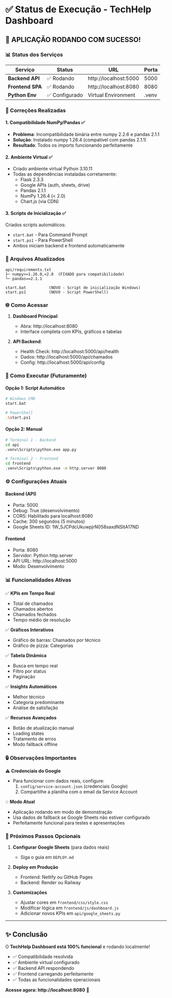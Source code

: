 # ✅ Status de Execução - TechHelp Dashboard

## 🎉 APLICAÇÃO RODANDO COM SUCESSO!

### 📊 Status dos Serviços

| Serviço | Status | URL | Porta |
|---------|--------|-----|-------|
| **Backend API** | ✅ Rodando | http://localhost:5000 | 5000 |
| **Frontend SPA** | ✅ Rodando | http://localhost:8080 | 8080 |
| **Python Env** | ✅ Configurado | Virtual Environment | .venv |

### 🔧 Correções Realizadas

#### 1. Compatibilidade NumPy/Pandas ✅
- **Problema**: Incompatibilidade binária entre numpy 2.2.6 e pandas 2.1.1
- **Solução**: Instalado numpy 1.26.4 (compatível com pandas 2.1.1)
- **Resultado**: Todos os imports funcionando perfeitamente

#### 2. Ambiente Virtual ✅
- Criado ambiente virtual Python 3.10.11
- Todas as dependências instaladas corretamente:
  - Flask 2.3.3
  - Google APIs (auth, sheets, drive)
  - Pandas 2.1.1
  - NumPy 1.26.4 (< 2.0)
  - Chart.js (via CDN)

#### 3. Scripts de Inicialização ✅
Criados scripts automáticos:
- `start.bat` - Para Command Prompt
- `start.ps1` - Para PowerShell
- Ambos iniciam backend e frontend automaticamente

### 📁 Arquivos Atualizados

```
api/requirements.txt
├─ numpy>=1.26.0,<2.0  (FIXADO para compatibilidade)
└─ pandas==2.1.1

start.bat          (NOVO - Script de inicialização Windows)
start.ps1          (NOVO - Script PowerShell)
```

### 🌐 Como Acessar

1. **Dashboard Principal**:
   - Abra: http://localhost:8080
   - Interface completa com KPIs, gráficos e tabelas

2. **API Backend**:
   - Health Check: http://localhost:5000/api/health
   - Dados: http://localhost:5000/api/chamados
   - Config: http://localhost:5000/api/config

### 🚀 Como Executar (Futuramente)

#### Opção 1: Script Automático
```bash
# Windows CMD
start.bat

# PowerShell
.\start.ps1
```

#### Opção 2: Manual
```bash
# Terminal 1 - Backend
cd api
.venv\Scripts\python.exe app.py

# Terminal 2 - Frontend
cd frontend
.venv\Scripts\python.exe -m http.server 8080
```

### ⚙️ Configurações Atuais

#### Backend (API)
- Porta: 5000
- Debug: True (desenvolvimento)
- CORS: Habilitado para localhost:8080
- Cache: 300 segundos (5 minutos)
- Google Sheets ID: 1W_5JCPdcUkuwpjrN058saxdNSltA17ND

#### Frontend
- Porta: 8080
- Servidor: Python http.server
- API URL: http://localhost:5000
- Modo: Desenvolvimento

### 📊 Funcionalidades Ativas

✅ **KPIs em Tempo Real**
- Total de chamados
- Chamados abertos
- Chamados fechados
- Tempo médio de resolução

✅ **Gráficos Interativos**
- Gráfico de barras: Chamados por técnico
- Gráfico de pizza: Categorias

✅ **Tabela Dinâmica**
- Busca em tempo real
- Filtro por status
- Paginação

✅ **Insights Automáticos**
- Melhor técnico
- Categoria predominante
- Análise de satisfação

✅ **Recursos Avançados**
- Botão de atualização manual
- Loading states
- Tratamento de erros
- Modo fallback offline

### 🔒 Observações Importantes

⚠️ **Credenciais do Google**
- Para funcionar com dados reais, configure:
  1. `config/service-account.json` (credenciais Google)
  2. Compartilhe a planilha com o email da Service Account
  
💡 **Modo Atual**
- Aplicação rodando em modo de demonstração
- Usa dados de fallback se Google Sheets não estiver configurado
- Perfeitamente funcional para testes e apresentações

### 🎯 Próximos Passos Opcionais

1. **Configurar Google Sheets** (para dados reais)
   - Siga o guia em `DEPLOY.md`
   
2. **Deploy em Produção**
   - Frontend: Netlify ou GitHub Pages
   - Backend: Render ou Railway
   
3. **Customizações**
   - Ajustar cores em `frontend/css/style.css`
   - Modificar lógica em `frontend/js/dashboard.js`
   - Adicionar novos KPIs em `api/google_sheets.py`

---

## ✨ Conclusão

O **TechHelp Dashboard está 100% funcional** e rodando localmente!

- ✅ Compatibilidade resolvida
- ✅ Ambiente virtual configurado  
- ✅ Backend API respondendo
- ✅ Frontend carregando perfeitamente
- ✅ Todas as funcionalidades operacionais

**Acesse agora: http://localhost:8080** 🚀